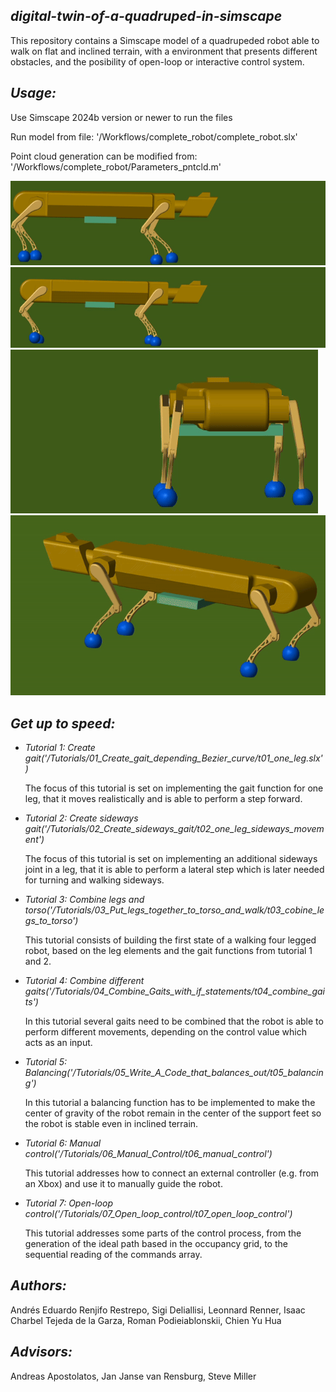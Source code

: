 ## *digital-twin-of-a-quadruped-in-simscape*
This repository contains a Simscape model of a quadrupeded robot able to 
walk on flat and inclined terrain, with a environment that presents 
different obstacles, and the posibility of open-loop or interactive control 
system.

## *Usage:*
Use Simscape 2024b version or newer to run the files

Run model from file: '/Workflows/complete_robot/complete_robot.slx'

Point cloud generation can be modified from:
'/Workflows/complete_robot/Parameters_pntcld.m'

![](Images/GIFS/Walking.gif)
![](Images/GIFS/Trotting.gif)
![](Images/GIFS/Walk_left.gif)
![](Images/GIFS/Turn_left.gif)

## *Get up to speed:*
* *Tutorial 1:  Create gait('/Tutorials/01_Create_gait_depending_Bezier_curve/t01_one_leg.slx')*

    The focus of this tutorial is set on implementing the gait function for 
    one leg, that it moves realistically and is able to perform a step forward.

* *Tutorial 2: Create sideways gait('/Tutorials/02_Create_sideways_gait/t02_one_leg_sideways_movement')*

    The focus of this tutorial is set on implementing an additional sideways 
    joint in a leg, that it is able to perform a lateral step which is later 
    needed for turning and walking sideways.

* *Tutorial 3: Combine legs and torso('/Tutorials/03_Put_legs_together_to_torso_and_walk/t03_cobine_legs_to_torso')*

    This tutorial consists of building the first state of a walking four 
    legged robot, based on the leg elements and the gait functions from 
    tutorial 1 and 2.

* *Tutorial 4: Combine different gaits('/Tutorials/04_Combine_Gaits_with_if_statements/t04_combine_gaits')*

    In this tutorial several gaits need to be combined that the robot is able 
    to perform different movements, depending on the control value which acts 
    as an input.

* *Tutorial 5: Balancing('/Tutorials/05_Write_A_Code_that_balances_out/t05_balancing')*

    In this tutorial a balancing function has to be implemented to make the
    center of gravity of the robot remain in the center of the support feet
    so the robot is stable even in inclined terrain.

* *Tutorial 6: Manual control('/Tutorials/06_Manual_Control/t06_manual_control')*

    This tutorial addresses how to connect an external controller (e.g. from 
    an Xbox) and use it to manually guide the robot.

* *Tutorial 7: Open-loop control('/Tutorials/07_Open_loop_control/t07_open_loop_control')*

    This tutorial addresses some parts of the control process, from the 
    generation of the ideal path based in the occupancy grid, to the 
    sequential reading of the commands array.

## *Authors:*
Andrés Eduardo Renjifo Restrepo, Sigi Deliallisi, Leonnard Renner, Isaac
Charbel Tejeda de la Garza, Roman Podieiablonskii, Chien Yu Hua

## *Advisors:*
Andreas Apostolatos, Jan Janse van Rensburg, Steve Miller
